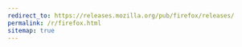 ```yaml
---
redirect_to: https://releases.mozilla.org/pub/firefox/releases/
permalink: /r/firefox.html
sitemap: true
---
```

